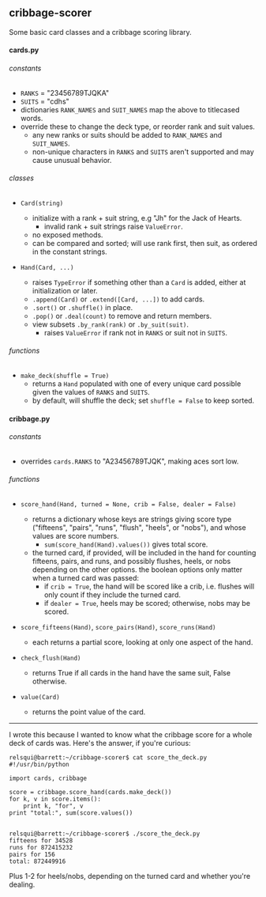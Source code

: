 ## cribbage-scorer

Some basic card classes and a cribbage scoring library.


#### cards.py

###### constants
* `RANKS` = "23456789TJQKA"
* `SUITS` = "cdhs"
* dictionaries `RANK_NAMES` and `SUIT_NAMES` map the above to titlecased words.
* override these to change the deck type, or reorder rank and suit values.
  * any new ranks or suits should be added to `RANK_NAMES` and `SUIT_NAMES`.
  * non-unique characters in `RANKS` and `SUITS` aren't supported and may
    cause unusual behavior.

###### classes
* `Card(string)`
  * initialize with a rank + suit string, e.g "Jh" for the Jack of Hearts.
    * invalid rank + suit strings raise `ValueError`.
  * no exposed methods.
  * can be compared and sorted; will use rank first, then suit, as ordered
    in the constant strings.

* `Hand(Card, ...)`
    * raises `TypeError` if something other than a `Card` is added, either at
      initialization or later.
  * `.append(Card)` or `.extend([Card, ...])` to add cards.
  * `.sort()` or `.shuffle()` in place.
  * `.pop()` or `.deal(count)` to remove and return members.
  * view subsets `.by_rank(rank)` or `.by_suit(suit)`.
    * raises `ValueError` if rank not in `RANKS` or suit not in `SUITS`.

###### functions
* `make_deck(shuffle = True)`
   * returns a `Hand` populated with one of every unique card possible given
     the values of `RANKS` and `SUITS`.
   * by default, will shuffle the deck; set `shuffle = False` to keep sorted.


#### cribbage.py

###### constants
* overrides `cards.RANKS` to "A23456789TJQK", making aces sort low.

###### functions
* `score_hand(Hand, turned = None, crib = False, dealer = False)`
  * returns a dictionary whose keys are strings giving score type ("fifteens",
    "pairs", "runs", "flush", "heels", or "nobs"), and whose values are score
    numbers.
    * `sum(score_hand(Hand).values())` gives total score.
  * the turned card, if provided, will be included in the hand for counting
    fifteens, pairs, and runs, and possibly flushes, heels, or nobs depending
    on the other options. the boolean options only matter when a turned card
    was passed:
    * if `crib = True`, the hand will be scored like a crib, i.e. flushes will
      only count if they include the turned card.
    * if `dealer = True`, heels may be scored; otherwise, nobs may be scored.

* `score_fifteens(Hand)`, `score_pairs(Hand)`, `score_runs(Hand)`
  * each returns a partial score, looking at only one aspect of the hand.

* `check_flush(Hand)`
  * returns True if all cards in the hand have the same suit, False otherwise.

* `value(Card)`
  * returns the point value of the card.

___
I wrote this because I wanted to know what the cribbage score for a whole deck
of cards was. Here's the answer, if you're curious:

```
relsqui@barrett:~/cribbage-scorer$ cat score_the_deck.py 
#!/usr/bin/python

import cards, cribbage

score = cribbage.score_hand(cards.make_deck())
for k, v in score.items():
    print k, "for", v
print "total:", sum(score.values())


relsqui@barrett:~/cribbage-scorer$ ./score_the_deck.py 
fifteens for 34528
runs for 872415232
pairs for 156
total: 872449916
```

Plus 1-2 for heels/nobs, depending on the turned card and whether you're
dealing.
